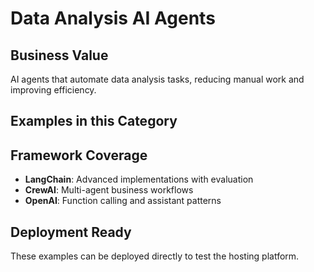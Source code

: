 # Data Analysis AI Agents

## Business Value
AI agents that automate data analysis tasks, reducing manual work and improving efficiency.

## Examples in this Category


## Framework Coverage
- **LangChain**: Advanced implementations with evaluation
- **CrewAI**: Multi-agent business workflows  
- **OpenAI**: Function calling and assistant patterns

## Deployment Ready
These examples can be deployed directly to test the hosting platform.
